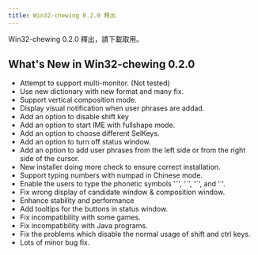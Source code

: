 ```yaml
---
title: Win32-chewing 0.2.0 釋出
---
```

Win32-chewing 0.2.0 釋出，請下載取用。

What's New in Win32-chewing 0.2.0
----------------------------------------------------------
* Attempt to support multi-monitor. (Not tested)
* Use new dictionary with new format and many fix.
* Support vertical composition mode.
* Display visual notification when user phrases are addad.
* Add an option to disable shift key
* Add an option to start IME with fullshape mode.
* Add an option to choose different SelKeys.
* Add an option to turn off status window.
* Add an option to add user phrases from the left side or from the right side of the cursor.
* New installer doing more check to ensure correct installation.
* Support typing numbers with numpad in Chinese mode.
* Enable the users to type the phonetic symbols 'ˇ', 'ˋ', 'ˊ', and '˙'.
* Fix wrong display of candidate window & composition window.
* Enhance stability and performance
* Add tooltips for the buttons in status window.
* Fix incompatibility with some games.
* Fix incompatibility with Java programs.
* Fix the problems which disable the normal usage of shift and ctrl keys.
* Lots of minor bug fix.
